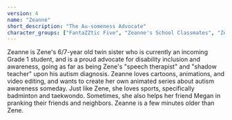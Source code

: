 ```yaml
---
version: 4
name: "Zeanne"
short_description: "The Au-someness Advocate"
character_groups: ["FantaZZtic Five", "Zeanne's School Classmates", "Zene and Zeanne's Family"]
---
```


Zeanne is Zene's 6/7-year old twin sister who is currently an incoming Grade 1 student, and is a proud advocate for disability inclusion and awareness, going as far as being Zene's "speech therapist" and "shadow teacher" upon his autism diagnosis. Zeanne loves cartoons, animations, and video editing, and wants to create her own animated series about autism awareness someday. Just like Zene, she loves sports, specifically badminton and taekwondo. Sometimes, she also helps her friend Megan in pranking their friends and neighbors. Zeanne is a few minutes older than Zene.